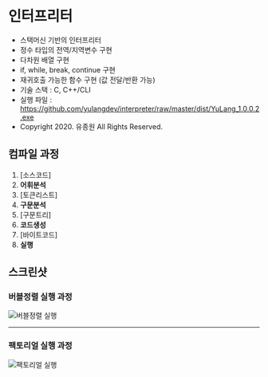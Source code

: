 # 인터프리터

* 스택머신 기반의 인터프리터
* 정수 타입의 전역/지역변수 구현
* 다차원 배열 구현
* if, while, break, continue 구현
* 재귀호출 가능한 함수 구현 (값 전달/반환 가능)
* 기술 스택 : C, C++/CLI
* 실행 파일 : https://github.com/yulangdev/interpreter/raw/master/dist/YuLang_1.0.0.2.exe
* Copyright 2020. 유종원 All Rights Reserved.

## 컴파일 과정

1. [소스코드]
2. **어휘분석**
3. [토큰리스트]
4. **구문분석**
5. [구문트리]
6. **코드생성**
7. [바이트코드]
8. **실행**

## 스크린샷
### 버블정렬 실행 과정
![버블정렬 실행](https://user-images.githubusercontent.com/68100240/88140829-6e0a8800-cc2d-11ea-81dd-a946c55b4c05.PNG)

***

### 팩토리얼 실행 과정
![팩토리얼 실행](https://user-images.githubusercontent.com/68100240/88141078-de190e00-cc2d-11ea-83be-c2917cc75baa.PNG)
